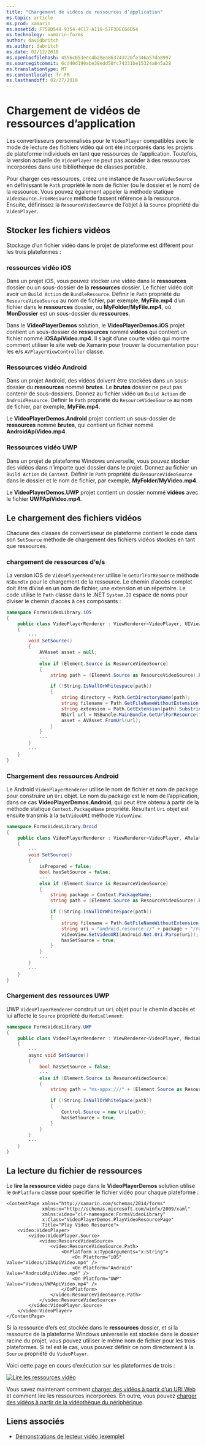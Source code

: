 ```yaml
---
title: "Chargement de vidéos de ressources d’application"
ms.topic: article
ms.prod: xamarin
ms.assetid: F75BD540-9354-4C17-A119-57F3DEC66D54
ms.technology: xamarin-forms
author: davidbritch
ms.author: dabritch
ms.date: 02/12/2018
ms.openlocfilehash: 4556c053eec4b28ea863743720fe346a57da8997
ms.sourcegitcommit: 6cd40d190abe38edd50fc74331be15324a845a28
ms.translationtype: MT
ms.contentlocale: fr-FR
ms.lasthandoff: 02/27/2018
---
```

# <a name="loading-application-resource-videos"></a>Chargement de vidéos de ressources d’application

Les convertisseurs personnalisés pour le `VideoPlayer` compatibles avec le mode de lecture des fichiers vidéo qui ont été incorporés dans les projets de plateforme individuels en tant que ressources de l’application. Toutefois, la version actuelle de `VideoPlayer` ne peut pas accéder à des ressources incorporées dans une bibliothèque de classes portable.

Pour charger ces ressources, créez une instance de `ResourceVideoSource` en définissant le `Path` propriété le nom de fichier (ou le dossier et le nom) de la ressource. Vous pouvez également appeler la méthode statique `VideoSource.FromResource` méthode fassent référence à la ressource. Ensuite, définissez la `ResourceVideoSource` de l’objet à la `Source` propriété du `VideoPlayer`. 

## <a name="storing-the-video-files"></a>Stocker les fichiers vidéos

Stockage d’un fichier vidéo dans le projet de plateforme est différent pour les trois plateformes :

### <a name="ios-video-resources"></a>ressources vidéo iOS

Dans un projet iOS, vous pouvez stocker une vidéo dans le **ressources** dossier ou un sous-dossier de la **ressources** dossier. Le fichier vidéo doit avoir un `Build Action` de `BundleResource`. Définir le `Path` propriété du `ResourceVideoSource` au nom de fichier, par exemple, **MyFile.mp4** d’un fichier dans le **ressources** dossier, ou **MyFolder/MyFile.mp4**, où **MonDossier** est un sous-dossier du **ressources**.

Dans le **VideoPlayerDemos** solution, le **VideoPlayerDemos.iOS** projet contient un sous-dossier de **ressources** nommé **vidéos** qui contient un fichier nommé **iOSApiVideo.mp4**. Il s’agit d’une courte vidéo qui montre comment utiliser le site web de Xamarin pour trouver la documentation pour les e/s `AVPlayerViewController` classe.

### <a name="android-video-resources"></a>Ressources vidéo Android

Dans un projet Android, des vidéos doivent être stockées dans un sous-dossier du **ressources** nommé **brutes**. Le **brutes** dossier ne peut pas contenir de sous-dossiers. Donnez au fichier vidéo un `Build Action` de `AndroidResource`. Définir le `Path` propriété du `ResourceVideoSource` au nom de fichier, par exemple, **MyFile.mp4**. 

Le **VideoPlayerDemos.Android** projet contient un sous-dossier de **ressources** nommé **brutes**, qui contient un fichier nommé **AndroidApiVideo.mp4**. 

### <a name="uwp-video-resources"></a>Ressources vidéo UWP

Dans un projet de plateforme Windows universelle, vous pouvez stocker des vidéos dans n’importe quel dossier dans le projet. Donnez au fichier un `Build Action` de `Content`. Définir le `Path` propriété du `ResourceVideoSource` dans le dossier et le nom de fichier, par exemple, **MyFolder/MyVideo.mp4**. 

Le **VideoPlayerDemos.UWP** projet contient un dossier nommé **vidéos** avec le fichier **UWPApiVideo.mp4**.

## <a name="loading-the-video-files"></a>Le chargement des fichiers vidéos

Chacune des classes de convertisseur de plateforme contient le code dans son `SetSource` méthode de chargement des fichiers vidéos stockés en tant que ressources.

### <a name="ios-resource-loading"></a>chargement de ressources d’e/s

La version iOS de `VideoPlayerRenderer` utilise le `GetUrlForResource` méthode `NSBundle` pour le chargement de la ressource. Le chemin d’accès complet doit être divisé en un nom de fichier, une extension et un répertoire. Le code utilise le `Path` classe dans le .NET `System.IO` espace de noms pour diviser le chemin d’accès à ces composants :

```csharp
namespace FormsVideoLibrary.iOS
{
    public class VideoPlayerRenderer : ViewRenderer<VideoPlayer, UIView>
    {
        ···
        void SetSource()
        {
            AVAsset asset = null;
            ···
            else if (Element.Source is ResourceVideoSource)
            {
                string path = (Element.Source as ResourceVideoSource).Path;

                if (!String.IsNullOrWhitespace(path))
                {
                    string directory = Path.GetDirectoryName(path);
                    string filename = Path.GetFileNameWithoutExtension(path);
                    string extension = Path.GetExtension(path).Substring(1);
                    NSUrl url = NSBundle.MainBundle.GetUrlForResource(filename, extension, directory);
                    asset = AVAsset.FromUrl(url);
                }
            }
            ···
        }
        ···
    }
}
```

### <a name="android-resource-loading"></a>Chargement des ressources Android

Le Android `VideoPlayerRenderer` utilise le nom de fichier et nom de package pour construire un `Uri` objet. Le nom du package est le nom de l’application, dans ce cas **VideoPlayerDemos.Android**, qui peut être obtenu à partir de la méthode statique `Context.PackageName` propriété. Résultant `Uri` objet est ensuite transmis à la `SetVideoURI` méthode `VideoView`:

```csharp
namespace FormsVideoLibrary.Droid
{
    public class VideoPlayerRenderer : ViewRenderer<VideoPlayer, ARelativeLayout>
    {
        ···    
        void SetSource()
        {
            isPrepared = false;
            bool hasSetSource = false;
            ···
            else if (Element.Source is ResourceVideoSource)
            {
                string package = Context.PackageName;
                string path = (Element.Source as ResourceVideoSource).Path;

                if (!String.IsNullOrWhiteSpace(path))
                {
                    string filename = Path.GetFileNameWithoutExtension(path).ToLowerInvariant();
                    string uri = "android.resource://" + package + "/raw/" + filename;
                    videoView.SetVideoURI(Android.Net.Uri.Parse(uri));
                    hasSetSource = true;
                }
            }
            ···
        }
        ···
    }
}
```

### <a name="uwp-resource-loading"></a>Chargement des ressources UWP

UWP `VideoPlayerRenderer` construit un `Uri` objet pour le chemin d’accès et lui affecte le `Source` propriété du `MediaElement`:

```csharp
namespace FormsVideoLibrary.UWP
{
    public class VideoPlayerRenderer : ViewRenderer<VideoPlayer, MediaElement>
    {
        ···
        async void SetSource()
        {
            bool hasSetSource = false;
            ···
            else if (Element.Source is ResourceVideoSource)
            {
                string path = "ms-appx:///" + (Element.Source as ResourceVideoSource).Path;

                if (!String.IsNullOrWhiteSpace(path))
                {
                    Control.Source = new Uri(path);
                    hasSetSource = true;
                }
            }
        }
        ···
    }
}
```

## <a name="playing-the-resource-file"></a>La lecture du fichier de ressources

Le **lire la ressource vidéo** page dans le **VideoPlayerDemos** solution utilise le `OnPlatform` classe pour spécifier le fichier vidéo pour chaque plateforme :

```xaml
<ContentPage xmlns="http://xamarin.com/schemas/2014/forms"
             xmlns:x="http://schemas.microsoft.com/winfx/2009/xaml"
             xmlns:video="clr-namespace:FormsVideoLibrary"
             x:Class="VideoPlayerDemos.PlayVideoResourcePage"
             Title="Play Video Resource">
    <video:VideoPlayer>
        <video:VideoPlayer.Source>
            <video:ResourceVideoSource>
                <video:ResourceVideoSource.Path>
                    <OnPlatform x:TypeArguments="x:String">
                        <On Platform="iOS" Value="Videos/iOSApiVideo.mp4" />
                        <On Platform="Android" Value="AndroidApiVideo.mp4" />
                        <On Platform="UWP" Value="Videos/UWPApiVideo.mp4" />
                    </OnPlatform>
                </video:ResourceVideoSource.Path>
            </video:ResourceVideoSource>
        </video:VideoPlayer.Source>
    </video:VideoPlayer>
</ContentPage>
```

Si la ressource d’e/s est stockée dans le **ressources** dossier, et si la ressource de la plateforme Windows universelle est stockée dans le dossier racine du projet, vous pouvez utiliser le même nom de fichier pour les trois plateformes. Si tel est le cas, vous pouvez définir ce nom directement à la `Source` propriété du `VideoPlayer`. 

Voici cette page en cours d’exécution sur les plateformes de trois :

[![Lire les ressources vidéo](loading-resources-images/playvideoresource-small.png "lire la ressource vidéo")](loading-resources-images/playvideoresource-large.png "lire la ressource vidéo")

Vous savez maintenant comment [charger des vidéos à partir d’un URI Web](web-videos.md) et comment lire les ressources incorporées. En outre, vous pouvez [charger des vidéos à partir de la vidéothèque du périphérique](accessing-library.md).


## <a name="related-links"></a>Liens associés

- [Démonstrations de lecteur vidéo (exemple)](https://developer.xamarin.com/samples/xamarin-forms/customrenderers/VideoPlayerDemos/)
